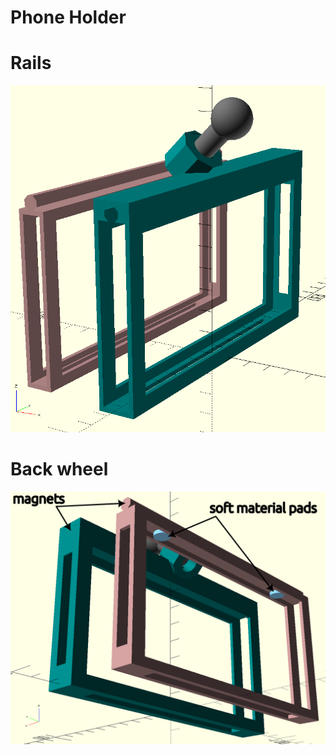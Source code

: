 # Phone Holder

# Rails
<p align="center">
   <img src="https://github.com/saeedghsh/3d_models/blob/master/phone_holder/images/phone_holder_01.png">
</p>

# Back wheel
<p align="center">
   <img src="https://github.com/saeedghsh/3d_models/blob/master/phone_holder/images/phone_holder_02.png">
</p>